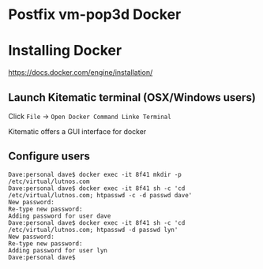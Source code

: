 # Postfix vm-pop3d Docker
#
# Installing Docker

https://docs.docker.com/engine/installation/

## Launch Kitematic terminal (OSX/Windows users)

Click `File` -> `Open Docker Command Linke Terminal`

Kitematic offers a GUI interface for docker


## Configure users

```
Dave:personal dave$ docker exec -it 8f41 mkdir -p /etc/virtual/lutnos.com
Dave:personal dave$ docker exec -it 8f41 sh -c 'cd /etc/virtual/lutnos.com; htpasswd -c -d passwd dave'
New password:
Re-type new password:
Adding password for user dave
Dave:personal dave$ docker exec -it 8f41 sh -c 'cd /etc/virtual/lutnos.com; htpasswd -d passwd lyn'
New password:
Re-type new password:
Adding password for user lyn
Dave:personal dave$
```
